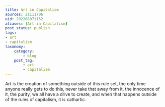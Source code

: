 ```yaml
---
title: Art in Capitalism
sources: 21111706
uid: 202208071152
aliases: [Art in Capitalism]
post_status: publish
tags: 
- art
- capitalism 
taxonomy:
    category:
        - blog
    post_tag:
        - art
        - capitalism
---
```


Art is the creation of something outside of this rule set, the only time anyone really gets to do this, never take that away from it, the innocence of it, the purity, we all have a drive to create, and when that happens outside of the rules of capitalism, it is cathartic.